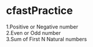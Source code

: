 # cfastPractice
1.Positive or Negative number</br>
2.Even or Odd number</br>
3.Sum of First N Natural numbers</br>

